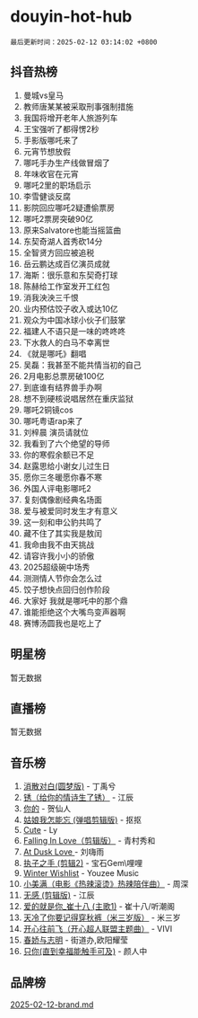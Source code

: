 # douyin-hot-hub

`最后更新时间：2025-02-12 03:14:02 +0800`

## 抖音热榜

1. 曼城vs皇马
1. 教师唐某某被采取刑事强制措施
1. 我国将增开老年人旅游列车
1. 王宝强听了都得愣2秒
1. 手影版哪吒来了
1. 元宵节想放假
1. 哪吒手办生产线做冒烟了
1. 年味收官在元宵
1. 哪吒2里的职场启示
1. 李雪健谈反腐
1. 影院回应哪吒2疑遭偷票房
1. 哪吒2票房突破90亿
1. 原来Salvatore也能当摇篮曲
1. 东契奇湖人首秀砍14分
1. 全智贤方回应被追税
1. 岳云鹏达成百亿演员成就
1. 海斯：很乐意和东契奇打球
1. 陈赫给工作室发开工红包
1. 消我泱泱三千恨
1. 业内预估饺子收入或达10亿
1. 观众为中国冰球小伙子们鼓掌
1. 福建人不语只是一味的咚咚咚
1. 下水救人的白马不幸离世
1. 《就是哪吒》翻唱
1. 吴磊：我甚至不能共情当初的自己
1. 2月电影总票房破100亿
1. 到底谁有结界兽手办啊
1. 想不到硬核说唱居然在重庆监狱
1. 哪吒2铜镜cos
1. 哪吒粤语rap来了
1. 刘梓晨 演员请就位
1. 我看到了六个绝望的导师
1. 你的寒假余额已不足
1. 赵露思给小谢女儿过生日
1. 愿你三冬暖愿你春不寒
1. 外国人评电影哪吒2
1. 复刻偶像剧经典名场面
1. 爱与被爱同时发生才有意义
1. 这一刻和申公豹共鸣了
1. 藏不住了其实我是敖闰
1. 我命由我不由天挑战
1. 请容许我小小的骄傲
1. 2025超级碗中场秀
1. 测测情人节你会怎么过
1. 饺子想快点回归创作阶段
1. 大家好 我就是哪吒中的那个鼎
1. 谁能拒绝这个大嘴鸟变声器啊
1. 赛博汤圆我也是吃上了

## 明星榜

暂无数据

## 直播榜

暂无数据

## 音乐榜

1. [消散对白(圆梦版)](https://sf5-hl-cdn-tos.douyinstatic.com/obj/tos-cn-ve-2774/og4jB5I5IizzoZVAAAzWgBMAsMDWoArfwBOiFs) - 丁禹兮
1. [锈（给你的情诗生了锈）](https://sf5-hl-cdn-tos.douyinstatic.com/obj/tos-cn-ve-2774/o8a1PBtVqIYbPEGK6e5A4egedVMdm3fCIz6bbE) - 江辰
1. [你的](https://sf5-hl-cdn-tos.douyinstatic.com/obj/tos-cn-ve-2774/oYuIeKf42jB7sEV6B2upMdpYAgfrQWj0FeRegh) - 贺仙人
1. [姑娘我怎能忘 (弹唱剪辑版)](https://sf5-hl-cdn-tos.douyinstatic.com/obj/tos-cn-ve-2774/okamwrBGEMz6illuEofAsMV4yzF5tVWbBiA5AI) - 抠抠
1. [Cute](https://sf5-hl-cdn-tos.douyinstatic.com/obj/tos-cn-ve-2774/o4IbIzHWKAAB4wsS5qMBRiiAlEBGTpQRNfFvuo) - Ly
1. [Falling In Love（剪辑版）](https://sf5-hl-cdn-tos.douyinstatic.com/obj/tos-cn-ve-2774/o8ajpA8zzgBPahbBIO8AcKGBLJezFCRd1wfP9f) - 青村秀和
1. [ At Dusk  Love ](https://sf5-hl-cdn-tos.douyinstatic.com/obj/tos-cn-ve-2774/o8CrpCf5CaYgI4ZrtQgMQAFEfuGqNnRSDQAPBc) - 刘嗨雨
1. [执子之手 (剪辑2)](https://sf5-hl-cdn-tos.douyinstatic.com/obj/tos-cn-ve-2774/oUoZLQjCc31XzqsBnBQUNgeKtYPBcgbFDwtfcu) - 宝石Gem\哩哩
1. [Winter Wishlist](https://sf5-hl-cdn-tos.douyinstatic.com/obj/tos-cn-ve-2774/oIIgUOeamCFCVAzxN6MFRLIBlLGpUqQxeeHrLE) - Youzee Music
1. [小美满（电影《热辣滚烫》热辣陪伴曲）](https://sf3-cdn-tos.douyinstatic.com/obj/tos-cn-ve-2774/o0GAn2lSgfZIDUgtevCGDQYnFg4CwnrBaxbTZL) - 周深
1. [无感 (剪辑版)](https://sf5-hl-cdn-tos.douyinstatic.com/obj/tos-cn-ve-2774/o0eIsUzJBDlQaQFC5OFlgbMEZC1TFYBftOBn6p) - 江辰
1. [爱的就是你_崔十八 (主歌1)](https://sf5-hl-cdn-tos.douyinstatic.com/obj/tos-cn-ve-2774/oI5BO5DhFZ6UTcNCnZaOCBLtZ7WIMQGfgnXf5E) - 崔十八/听潮阁
1. [天冷了你要记得穿秋裤（米三岁版）](https://sf5-hl-cdn-tos.douyinstatic.com/obj/tos-cn-ve-2774/oQlIwVIDWiZ6BQilAorS7MA0AgCkQDvcZAdm1) - 米三岁
1. [开心往前飞（开心超人联盟主题曲）](https://sf5-hl-cdn-tos.douyinstatic.com/obj/tos-cn-ve-2774/9d8fb7c82cf1421fb93a9fe925275e0a) - VIVI
1. [春娇与志明](https://sf5-hl-cdn-tos.douyinstatic.com/obj/tos-cn-ve-2774/e530d8fceb7044b39707d7f9ff54add1) - 街道办,欧阳耀莹
1. [只你(直到幸福能触手可及)](https://sf5-hl-cdn-tos.douyinstatic.com/obj/tos-cn-ve-2774/o0lBkRDzFTeaVSUz3ZZSCBVtZ5DIMQGfgmEAuE) - 颜人中

## 品牌榜

[2025-02-12-brand.md](2025-02-12-brand.md)
